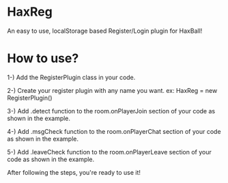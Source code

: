 # HaxReg
An easy to use, localStorage based Register/Login plugin for HaxBall!

# How to use?
1-) Add the RegisterPlugin class in your code.

2-) Create your register plugin with any name you want. ex: HaxReg = new RegisterPlugin()

3-) Add .detect function to the room.onPlayerJoin section of your code as shown in the example.

4-) Add .msgCheck function to the room.onPlayerChat section of your code as shown in the example.

5-) Add .leaveCheck function to the room.onPlayerLeave section of your code as shown in the example.


After following the steps, you're ready to use it!

